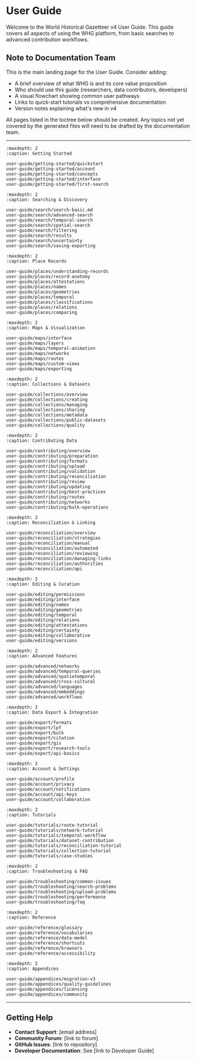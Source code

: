 # User Guide

Welcome to the World Historical Gazetteer v4 User Guide. This guide covers all aspects of using the WHG platform, from basic searches to advanced contribution workflows.

## Note to Documentation Team

This is the main landing page for the User Guide. Consider adding:
- A brief overview of what WHG is and its core value proposition
- Who should use this guide (researchers, data contributors, developers)
- A visual flowchart showing common user pathways
- Links to quick-start tutorials vs comprehensive documentation
- Version notes explaining what's new in v4

All pages listed in the toctree below should be created. Any topics not yet covered by the generated files will need to be drafted by the documentation team.

---

```{toctree}
:maxdepth: 2
:caption: Getting Started

user-guide/getting-started/quickstart
user-guide/getting-started/account
user-guide/getting-started/concepts
user-guide/getting-started/interface
user-guide/getting-started/first-search
```

```{toctree}
:maxdepth: 2
:caption: Searching & Discovery

user-guide/search/search-basic.md
user-guide/search/advanced-search
user-guide/search/temporal-search
user-guide/search/spatial-search
user-guide/search/filtering
user-guide/search/results
user-guide/search/uncertainty
user-guide/search/saving-exporting
```

```{toctree}
:maxdepth: 2
:caption: Place Records

user-guide/places/understanding-records
user-guide/places/record-anatomy
user-guide/places/attestations
user-guide/places/names
user-guide/places/geometries
user-guide/places/temporal
user-guide/places/classifications
user-guide/places/relations
user-guide/places/comparing
```

```{toctree}
:maxdepth: 2
:caption: Maps & Visualization

user-guide/maps/interface
user-guide/maps/layers
user-guide/maps/temporal-animation
user-guide/maps/networks
user-guide/maps/routes
user-guide/maps/custom-views
user-guide/maps/exporting
```

```{toctree}
:maxdepth: 2
:caption: Collections & Datasets

user-guide/collections/overview
user-guide/collections/creating
user-guide/collections/managing
user-guide/collections/sharing
user-guide/collections/metadata
user-guide/collections/public-datasets
user-guide/collections/quality
```

```{toctree}
:maxdepth: 2
:caption: Contributing Data

user-guide/contributing/overview
user-guide/contributing/preparation
user-guide/contributing/formats
user-guide/contributing/upload
user-guide/contributing/validation
user-guide/contributing/reconciliation
user-guide/contributing/review
user-guide/contributing/updating
user-guide/contributing/best-practices
user-guide/contributing/routes
user-guide/contributing/networks
user-guide/contributing/bulk-operations
```

```{toctree}
:maxdepth: 2
:caption: Reconciliation & Linking

user-guide/reconciliation/overview
user-guide/reconciliation/strategies
user-guide/reconciliation/manual
user-guide/reconciliation/automated
user-guide/reconciliation/reviewing
user-guide/reconciliation/managing-links
user-guide/reconciliation/authorities
user-guide/reconciliation/api
```

```{toctree}
:maxdepth: 2
:caption: Editing & Curation

user-guide/editing/permissions
user-guide/editing/interface
user-guide/editing/names
user-guide/editing/geometries
user-guide/editing/temporal
user-guide/editing/relations
user-guide/editing/attestations
user-guide/editing/certainty
user-guide/editing/collaborative
user-guide/editing/versions
```

```{toctree}
:maxdepth: 2
:caption: Advanced Features

user-guide/advanced/networks
user-guide/advanced/temporal-queries
user-guide/advanced/spatiotemporal
user-guide/advanced/cross-cultural
user-guide/advanced/languages
user-guide/advanced/embeddings
user-guide/advanced/workflows
```

```{toctree}
:maxdepth: 2
:caption: Data Export & Integration

user-guide/export/formats
user-guide/export/lpf
user-guide/export/bulk
user-guide/export/citation
user-guide/export/gis
user-guide/export/research-tools
user-guide/export/api-basics
```

```{toctree}
:maxdepth: 2
:caption: Account & Settings

user-guide/account/profile
user-guide/account/privacy
user-guide/account/notifications
user-guide/account/api-keys
user-guide/account/collaboration
```

```{toctree}
:maxdepth: 2
:caption: Tutorials

user-guide/tutorials/route-tutorial
user-guide/tutorials/network-tutorial
user-guide/tutorials/temporal-workflow
user-guide/tutorials/dataset-contribution
user-guide/tutorials/reconciliation-tutorial
user-guide/tutorials/collection-tutorial
user-guide/tutorials/case-studies
```

```{toctree}
:maxdepth: 2
:caption: Troubleshooting & FAQ

user-guide/troubleshooting/common-issues
user-guide/troubleshooting/search-problems
user-guide/troubleshooting/upload-problems
user-guide/troubleshooting/performance
user-guide/troubleshooting/faq
```

```{toctree}
:maxdepth: 2
:caption: Reference

user-guide/reference/glossary
user-guide/reference/vocabularies
user-guide/reference/data-model
user-guide/reference/shortcuts
user-guide/reference/browsers
user-guide/reference/accessibility
```

```{toctree}
:maxdepth: 2
:caption: Appendices

user-guide/appendices/migration-v3
user-guide/appendices/quality-guidelines
user-guide/appendices/licensing
user-guide/appendices/community
```

---

## Getting Help

- **Contact Support**: [email address]
- **Community Forum**: [link to forum]
- **GitHub Issues**: [link to repository]
- **Developer Documentation**: See [link to Developer Guide]
